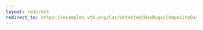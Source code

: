 ```yaml
---
layout: redirect
redirect_to: https://examples.vtk.org/Cxx/Untested/HasBugs/CompositeData/HierarchicalBoxPipeline/
---
```

